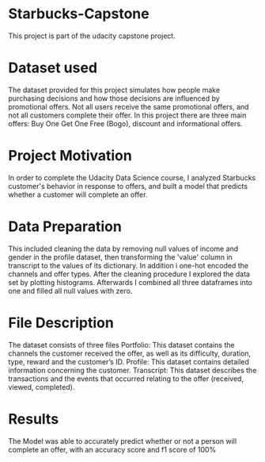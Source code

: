 # Starbucks-Capstone
This project is part of the udacity capstone project.

# Dataset used
The dataset provided for this project simulates how people make purchasing decisions and how those decisions are influenced by promotional offers.
Not all users receive the same promotional offers, and not all customers complete their offer. In this project there are three main offers: Buy One Get One Free (Bogo), discount and informational offers.

# Project Motivation
In order to complete the Udacity Data Science course, I analyzed Starbucks customer's behavior in response to offers, and built a model that predicts whether a customer will complete an offer.

# Data Preparation
This included cleaning the data by removing null values of income and gender in the profile dataset, then transforming the 'value' column in transcript to the values of its dictionary. 
In addition i one-hot encoded the channels and offer types. After the cleaning procedure I explored the data set by plotting histograms. 
Afterwards I combined all three dataframes into one and filled all null values with zero. 

# File Description
The dataset consists of three files
Portfolio: This dataset contains the channels the customer received the offer, as well as its difficulty, duration, type, reward and the customer’s ID.
Profile: This dataset contains detailed information concerning the customer.
Transcript: This dataset describes the transactions and the events that occurred relating to the offer (received, viewed, completed).

# Results
The Model was able to accurately predict whether or not a person will complete an offer, with an accuracy score and f1 score of 100%

